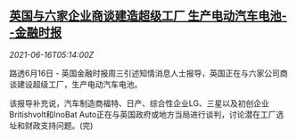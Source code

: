 <!--1623821464000-->
[英国与六家企业商谈建造超级工厂 生产电动汽车电池--金融时报](https://cn.reuters.com/article/uk-ev-battery-plants-0616-idCNKCS2DS0C2)
------

<div><i>2021-06-16T05:14:00Z</i></div><p>路透6月16日 - 英国金融时报周三引述知情消息人士报导，英国正在与六家公司商谈建设超级工厂，生产电动汽车电池。</p><p>该报导补充说，汽车制造商福特、日产、综合性企业LG、三星以及初创企业Britishvolt和InoBat Auto正在与英国政府或地方当局进行谈判，讨论潜在工厂选址和财政支持问题。(完)</p>
